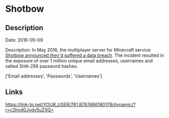 # Shotbow

## Description

Date: 2016-05-09

Description:
In May 2016, the multiplayer server for Minecraft service <a href="https://shotbow.net/forum/threads/security-data-breach-and-information-leak.346321/" target="_blank" rel="noopener">Shotbow announced they'd suffered a data breach</a>. The incident resulted in the exposure of over 1 million unique email addresses, usernames and salted SHA-256 password hashes.


['Email addresses', 'Passwords', 'Usernames']

## Links

https://link-to.net/YOUR_USER/761.8787466180179/dynamic/?r=c2hvdGJvdy5uZXQ=